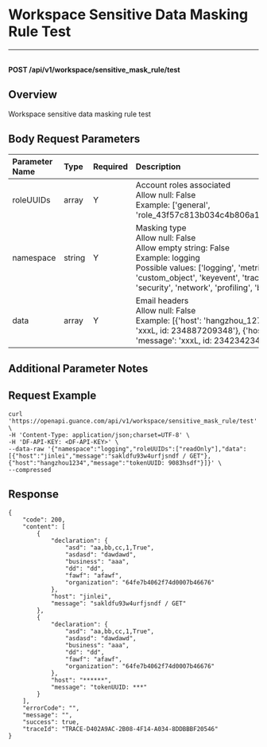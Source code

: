 # Workspace Sensitive Data Masking Rule Test

---

<br />**POST /api/v1/workspace/sensitive_mask_rule/test**

## Overview
Workspace sensitive data masking rule test



## Body Request Parameters

| Parameter Name | Type   | Required | Description                                                                 |
|:--------------|:-------|:---------|:----------------------------------------------------------------------------|
| roleUUIDs     | array  | Y        | Account roles associated<br>Allow null: False <br>Example: ['general', 'role_43f57c813b034c4b806a1a647b4ee387'] <br> |
| namespace     | string | Y        | Masking type<br>Allow null: False <br>Allow empty string: False <br>Example: logging <br>Possible values: ['logging', 'metric', 'object', 'custom_object', 'keyevent', 'tracing', 'rum', 'security', 'network', 'profiling', 'billing'] <br> |
| data          | array  | Y        | Email headers<br>Allow null: False <br>Example: [{'host': 'hangzhou_127', 'message': 'xxxL, id: 234887209348'}, {'host': 'xihu', 'message': 'xxxL, id: 234234234'}] <br> |

## Additional Parameter Notes



## Request Example
```shell
curl 'https://openapi.guance.com/api/v1/workspace/sensitive_mask_rule/test' \
-H 'Content-Type: application/json;charset=UTF-8' \
-H 'DF-API-KEY: <DF-API-KEY>' \
--data-raw '{"namespace":"logging","roleUUIDs":["readOnly"],"data":[{"host":"jinlei","message":"sakldfu93w4urfjsndf / GET"},{"host":"hangzhou1234","message":"tokenUUID: 9083hsdf"}]}' \
--compressed
```



## Response
```shell
{
    "code": 200,
    "content": [
        {
            "declaration": {
                "asd": "aa,bb,cc,1,True",
                "asdasd": "dawdawd",
                "business": "aaa",
                "dd": "dd",
                "fawf": "afawf",
                "organization": "64fe7b4062f74d0007b46676"
            },
            "host": "jinlei",
            "message": "sakldfu93w4urfjsndf / GET"
        },
        {
            "declaration": {
                "asd": "aa,bb,cc,1,True",
                "asdasd": "dawdawd",
                "business": "aaa",
                "dd": "dd",
                "fawf": "afawf",
                "organization": "64fe7b4062f74d0007b46676"
            },
            "host": "******",
            "message": "tokenUUID: ***"
        }
    ],
    "errorCode": "",
    "message": "",
    "success": true,
    "traceId": "TRACE-D402A9AC-2B08-4F14-A034-8DDBBBF20546"
} 
```